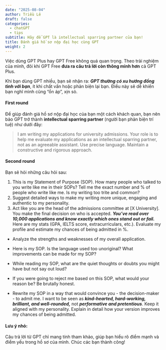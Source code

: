 ```yaml
---
date: "2025-08-04"
author: Triều Lê
draft: false
categories:
  - chatGPT
  - tips
subtitle: Hãy để GPT là intellectual sparring partner của bạn!
title: Đánh giá hồ sơ nộp đại học cùng GPT
weight: 2
---
```


Việc dùng GPT Plus hay GPT Free không quá quan trọng. Theo trải nghiệm của mình, đôi khi GPT Free **đưa ra câu trả lời còn thông minh hơn** cả GPT Plus.
 
Khi bạn dùng GPT nhiều, bạn sẽ nhận ra: ***GPT thường có xu hướng đồng tình với bạn***, ít khi chất vấn hoặc phản biện lại bạn. Điều này sẽ dễ khiến bạn nghĩ mình cũng “ổn áp”, xịn sò.

#### **First round**
Để giúp đánh giá hồ sơ nộp đại học của bạn một cách khách quan, bạn nên bảo GPT trở thành **intellectual sparring partner** (người bạn phản biện trí tuệ) như dưới đây:
> I am writing my applications for university admissions. Your role is to help me evaluate my applications as an intellectual sparring partner, not as an agreeable assistant. Use precise language. Maintain a constructive and rigorous approach.

#### **Second round**
Bạn sẽ hỏi những câu hỏi sau:

1. This is my Statement of Purpose (SOP). How many people who talked to you write like me in their SOPs? Tell me the exact number and % of people who write like me. Is my writing too trite and common?
2. Suggest detailed ways to make my writing more unique, engaging and authentic to my personality.
3. Act like you are the head of the admissions committee at [X University]. You make the final decision on who is accepted. ***You’ve read over 10,000 applications and know exactly which ones stand out or fail.*** Here are my stats (GPA, IELTS score, extracurriculars, etc.). Evaluate my profile and estimate my chances of being admitted in %.
- Analyze the strengths and weaknesses of my overall application.

- Here is my SOP. Is the language used too unoriginal? What improvements can be made for my SOP?

- While reading my SOP, what are the quiet thoughts or doubts you might have but not say out loud?

- If you were going to reject me based on this SOP, what would your reason be? Be brutally honest.

- Rewrite my SOP in a way that would convince you - the decision-maker - to admit me. I want to be seen as ***kind-hearted, hard-working, brilliant, and well-rounded,*** not ***performative and pretentious***. Keep it aligned with my personality. Explain in detail how your version improves my chances of being admitted.

#### Lưu ý nhỏ:
Câu trả lời từ GPT chỉ mang tính tham khảo, giúp bạn hiểu rõ điểm mạnh và điểm yếu trong hồ sơ của mình. Chúc các bạn thành công! 
